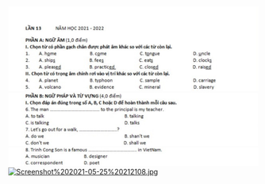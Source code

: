 [![Screenshot%202021-05-25%20200816.jpg](https://github.com/uploadimagefree/2021/blob/main/Screenshot%202021-05-25%20200816.jpg?raw=true)](https://github.com/uploadimagefree/2021/blob/main/Screenshot%202021-05-25%20200816.jpg?raw=true)
[![Screenshot%202021-05-25%20202407.jpg](https://github.com/uploadimagefree/2021/blob/main/Screenshot%202021-05-25%20202407.jpg?raw=true)](https://github.com/uploadimagefree/2021/blob/main/Screenshot%202021-05-25%20202407.jpg?raw=true)
[![Screenshot%202021-05-25%20203650.jpg](https://github.com/uploadimagefree/2021/blob/main/Screenshot%202021-05-25%20203650.jpg?raw=true)](https://github.com/uploadimagefree/2021/blob/main/Screenshot%202021-05-25%20203650.jpg?raw=true)
[![Screenshot%202021-05-25%20212108.jpg](https://dl.dropboxusercontent.com/s/z1159e337n9xskd/Screenshot%202021-05-25%20212108.jpg?dl=0)](https://dl.dropboxusercontent.com/s/z1159e337n9xskd/Screenshot%202021-05-25%20212108.jpg?dl=0)


